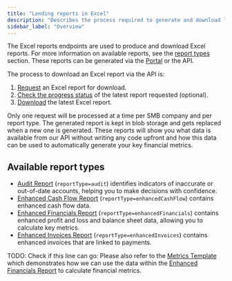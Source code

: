 ```yaml
---
title: "Lending reports in Excel"
description: "Describes the process required to generate and download lending reports in Excel format"
sidebar_label: "Overview"
---
```


The Excel reports endpoints are used to produce and download Excel reports. For more information on available reports, see the [report types](#available-report-types) section.
These reports can be generated via the [Portal](/lending/portal/overview#reports) or the API.

The process to download an Excel report via the API is:

1. [Request](/lending-api#/operations/generate-excel-report) an Excel report for download.
2. [Check the progress status](/lending-api#/operations/get-excel-report-generation-status) of the latest report requested (optional).
3. [Download](/lending-api#/operations/download-excel-report) the latest Excel report.

Only one request will be processed at a time per SMB company and per report type.
The generated report is kept in blob storage and gets replaced when a new one is generated.
These reports will show you what data is available from our API without writing any code upfront and how this data can be used to automatically generate your key financial metrics.

## Available report types

- [Audit Report](/lending/excel/audit-report) (`reportType=audit`) identifies indicators of inaccurate or out-of-date accounts, helping you to make decisions with confidence.
- [Enhanced Cash Flow Report](/lending/excel/enhanced-cash-flow-report) (`reportType=enhancedCashFlow`) contains enhanced cash flow data.
- [Enhanced Financials Report](/lending/excel/enhanced-financials-report) (`reportType=enhancedFinancials`) contains enhanced profit and loss and balance sheet data, allowing you to calculate key metrics.
- [Enhanced Invoices Report](/lending/excel/enhanced-invoices-report) (`reportType=enhancedInvoices`) contains enhanced invoices that are linked to payments.

TODO: Check if this line can go:
Please also refer to the [Metrics Template](/lending/excel/enhanced-financials-report#metrics-template) which demonstrates how we can use the data within the [Enhanced Financials Report](/lending/excel/enhanced-financials-report) to calculate financial metrics.
